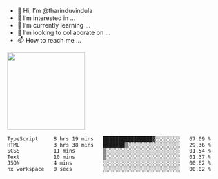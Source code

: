 - 👋 Hi, I’m @tharinduvindula
- 👀 I’m interested in ...
- 🌱 I’m currently learning ...
- 💞️ I’m looking to collaborate on ...
- 📫 How to reach me ...

<!---
tharinduvindula/tharinduvindula is a ✨ special ✨ repository because its `README.md` (this file) appears on your GitHub profile.
You can click the Preview link to take a look at your changes.
--->

<img height="180em" src="https://github-readme-stats.vercel.app/api?username=tharinduvindula&show_icons=true&hide_border=false&&count_private=true&include_all_commits=true" />


<!--START_SECTION:waka-->

```text
TypeScript     8 hrs 19 mins   ████████████████▓░░░░░░░░   67.09 %
HTML           3 hrs 38 mins   ███████▒░░░░░░░░░░░░░░░░░   29.36 %
SCSS           11 mins         ▒░░░░░░░░░░░░░░░░░░░░░░░░   01.54 %
Text           10 mins         ▒░░░░░░░░░░░░░░░░░░░░░░░░   01.37 %
JSON           4 mins          ░░░░░░░░░░░░░░░░░░░░░░░░░   00.62 %
nx workspace   0 secs          ░░░░░░░░░░░░░░░░░░░░░░░░░   00.02 %
```

<!--END_SECTION:waka-->
